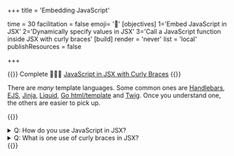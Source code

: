 +++
title = 'Embedding JavaScript'

time = 30
facilitation = false
emoji= '🐇'
[objectives]
    1='Embed JavaScript in JSX'
    2='Dynamically specify values in JSX'
    3='Call a JavaScript function inside JSX with curly braces'
[build]
  render = 'never'
  list = 'local'
  publishResources = false

+++

{{<note type="narrative" title="React Learn">}}
Complete 🧑🏾‍🎓 [JavaScript in JSX with Curly Braces](https://react.dev/learn/javascript-in-jsx-with-curly-braces)
{{</note>}}

There are _many_ template languages. Some common ones are [Handlebars](https://handlebarsjs.com/), [EJS](https://ejs.co/), [Jinja](https://jinja.palletsprojects.com/en/3.0.x/), [Liquid](https://shopify.github.io/liquid/), [Go html/template](https://pkg.go.dev/html/template) and [Twig](https://twig.symfony.com/). Once you understand one, the others are easier to pick up.

{{<note type="question" title="Check your understanding">}}

<details><summary>Q: How do you use JavaScript in JSX?
</summary>
A: Use curly braces {} to include variables, functions, or objects.
</details>
<details><summary>Q: What is one use of curly braces in JSX?
</summary>
A: To include JavaScript variables or functions in JSX.
</details>
{{</note>}}
